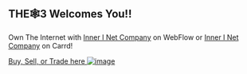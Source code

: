 ## THE🕸3 Welcomes You!! 

Own The Internet with [Inner I Net Company](https://innerinetcompany.webflow.io/) on WebFlow or [Inner I Net Company](https://innerinetcompany.carrd.co/) on Carrd!

[Buy, Sell, or Trade here ![image](https://user-images.githubusercontent.com/37987346/97064635-5a94f300-1575-11eb-93ae-fc71560b1571.png)](https://paxful.com/roots/buy-bitcoin/index?kiosk=WDZdGMqXk7M)
